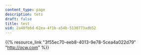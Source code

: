 ```yaml
---
content_type: page
description: tets
draft: false
title: test
uid: 2a40fb6d-62ea-4f1b-a54b-5130773adb52
---
```

{{% resource_link "3f55ec70-eeb8-4013-9e78-5cea4a022d79" "http://ocw.com" %}}
